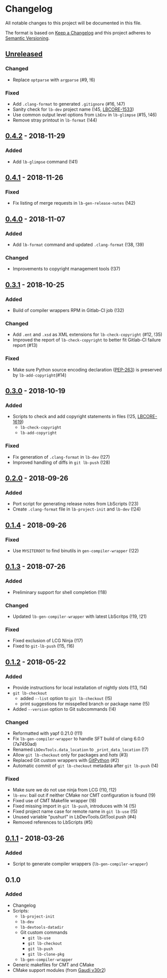 # Changelog
All notable changes to this project will be documented in this file.

The format is based on [Keep a Changelog](http://keepachangelog.com/en/1.0.0/)
and this project adheres to [Semantic Versioning](http://semver.org/spec/v2.0.0.html).

## [Unreleased][]
### Changed
- Replace `optparse` with `argparse` (#9, !6)

### Fixed
- Add `.clang-format` to generated `.gitignore` (#16, !47)
- Sanity check for `lb-dev` project name (!45, [LBCORE-1533](https://its.cern.ch/jira/browse/LBCORE-1533))
- Use common output level options from `LbEnv` in `lb-glimpse` (#15, !46)
- Remove stray printout in `lb-format` (!44)


## [0.4.2][] - 2018-11-29
### Added
- Add `lb-glimpse` command (!41)


## [0.4.1][] - 2018-11-26
### Fixed
- Fix listing of merge requests in `lb-gen-release-notes` (!42)


## [0.4.0][] - 2018-11-07
### Added
- Add `lb-format` command and updated `.clang-format` (!38, !39)

### Changed
- Improvements to copyright management tools (!37)


## [0.3.1][] - 2018-10-25
### Added
- Build of compiler wrappers RPM in Gitlab-CI job (!32)

### Changed
- Add `.ent` and `.xsd` as XML extensions for `lb-check-copyright` (#12, !35)
- Improved the report of `lb-check-copyright` to better fit Gitlab-CI failure
  report (#13)

### Fixed
- Make sure Python source encoding declaration
  ([PEP-263](https://www.python.org/dev/peps/pep-0263/)) is preserved by
  `lb-add-copyright`(#14)


## [0.3.0][] - 2018-10-19
### Added
- Scripts to check and add copyright statements in files (!25, [LBCORE-1619][])
  - `lb-check-copyright`
  - `lb-add-copyright`

### Fixed
- Fix generation of `.clang-format` in `lb-dev` (!27)
- Improved handling of diffs in `git lb-push` (!28)


## [0.2.0][] - 2018-09-26
### Added
- Port script for generating release notes from LbScripts (!23)
- Create `.clang-format` file in `lb-project-init` and `lb-dev` (!24)


## [0.1.4][] - 2018-09-26
### Fixed
- Use `MYSITEROOT` to find binutils in `gen-compiler-wrapper` (!22)


## [0.1.3][] - 2018-07-26
### Added
- Preliminary support for shell completion (!18)

### Changed
- Updated `lb-gen-compiler-wrapper` with latest LbScritps (!19, !21)

### Fixed
- Fixed exclusion of LCG Ninja (!17)
- Fixed to `git-lb-push` (!15, !16)


## [0.1.2][] - 2018-05-22
### Added
- Provide instructions for local installation of nightly slots (!13, !14)
- `git lb-checkout`
  - added `--list` option to `git lb-checkout` (!5)
  - print suggestions for misspelled branch or package name (!5)
- Added `--version` option to Git subcommands (!4)

### Changed
- Reformatted with yapf 0.21.0 (!11)
- Fix `lb-gen-compiler-wrapper` to handle SFT build of clang 6.0.0 (7a7450ad)
- Renamed `LbDevTools.data_location` to `_print_data_location` (!7)
- Allow `git lb-checkout` only for packages and _hats_ (#3)
- Replaced Git custom wrappers with [GitPython][] (#2)
- Automatic commit of `git lb-checkout` metadata after `git lb-push` (!4)

### Fixed
- Make sure we do not use ninja from LCG (!10, !12)
- `lb-env`: bail out if neither CMake nor CMT configuration is found (!9)
- Fixed use of CMT Makefile wrapper (!8)
- Fixed missing import in `git lb-push`, introduces with !4 (!5)
- Fixed project name case for remote name in `git lb-use` (!5)
- Unused variable "pushurl" in LbDevTools.GitTool.push (#4)
- Removed references to LbScripts (#5)

## [0.1.1][] - 2018-03-26
### Added
- Script to generate compiler wrappers (`lb-gen-compiler-wrapper`)

## 0.1.0
### Added
- Changelog
- Scripts:
  - `lb-project-init`
  - `lb-dev`
  - `lb-devtools-datadir`
  - Git custom commands
    - `git lb-use`
    - `git lb-checkout`
    - `git lb-push`
    - `git lb-clone-pkg`
  - `lb-gen-compiler-wrapper`
- Generic makefiles for CMT and CMake
- CMake support modules (from [Gaudi v30r2][])


[Unreleased]: https://gitlab.cern.ch/lhcb-core/LbDevTools/compare/0.4.2...master
[0.4.2]: https://gitlab.cern.ch/lhcb-core/LbDevTools/compare/0.4.1...0.4.2
[0.4.1]: https://gitlab.cern.ch/lhcb-core/LbDevTools/compare/0.4.0...0.4.1
[0.4.0]: https://gitlab.cern.ch/lhcb-core/LbDevTools/compare/0.3.1...0.4.0
[0.3.1]: https://gitlab.cern.ch/lhcb-core/LbDevTools/compare/0.3.0...0.3.1
[0.3.0]: https://gitlab.cern.ch/lhcb-core/LbDevTools/compare/0.2.0...0.3.0
[0.2.0]: https://gitlab.cern.ch/lhcb-core/LbDevTools/compare/0.1.4...0.2.0
[0.1.4]: https://gitlab.cern.ch/lhcb-core/LbDevTools/compare/0.1.3...0.1.4
[0.1.3]: https://gitlab.cern.ch/lhcb-core/LbDevTools/compare/0.1.2...0.1.3
[0.1.2]: https://gitlab.cern.ch/lhcb-core/LbDevTools/compare/0.1.1...0.1.2
[0.1.1]: https://gitlab.cern.ch/lhcb-core/LbDevTools/compare/0.1.0...0.1.1

[Gaudi v30r2]: https://gitlab.cern.ch/gaudi/Gaudi/tags/v30r2
[GitPython]: http://gitpython.readthedocs.io/en/stable/
[LBCORE-1619]: https://its.cern.ch/jira/browse/LBCORE-1619
